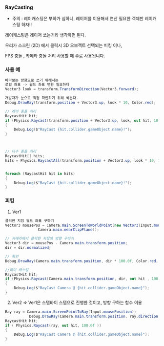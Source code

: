 ### RayCasting 

* 주의 : 레이캐스팅은 부하가 심하니, 레이어를 이용해서 연산 필요한 객체만 레이캐스팅 하자!!

레이케스팅은 레이저 쏘는거라 생각하면 된다.

우리가 스크린 (2D) 에서 클릭시 3D 오브젝트 선택되는 피킹 이나, 

FPS 충돌 , 카메라 충돌 처리 사용할 때 주로 사용됩니다.



### 사용 예

```cs
바라보는 방향으로 쏘기 위해서는 
로컬 좌표 -> 월드 좌표 변환 필요하다
Vector3 look = transform.TransformDirection(Vector3.forward); 

개발자가 눈으로 직접 확인하기 위해 쏴본다.
Debug.DrawRay(transform.position + Vector3.up, look * 10, Color.red);

// 레이 충돌 처리
RaycastHit hit;
if (Physics.Raycast(transform.position + Vector3.up, look, out hit, 10))
{
    Debug.Log($"RayCast {hit.collider.gameObject.name}!");
}



// 다수 충돌 처리
RaycastHit[] hits;
hits = Physics.RaycastAll(transform.position + Vector3.up, look * 10, 10);


foreach (RaycastHit hit in hits)
{
    Debug.Log($"RayCast {hit.collider.gameObject.name}!");
}      
```







### 피킹

1. Ver1

```cs
클릭한 지점 월드 좌표 구하기
Vector3 mousePos = Camera.main.ScreenToWorldPoint(new Vector3(Input.mousePosition.x, Input.mousePosition.y,
               Camera.main.nearClipPlane));

// 카메라에서 클릭한 지점에 방향 구하기 
Vector3 dir = mousePos - Camera.main.transform.position;
dir = dir.normalized;

// 확인
Debug.DrawRay(Camera.main.transform.position, dir * 100.0f, Color.red, 1.0f);

//레이 캐스팅
RaycastHit hit;
if (Physics.Raycast(Camera.main.transform.position, dir, out hit , 100.0f))
{
    Debug.Log($"RayCast Camera @ {hit.collider.gameObject.name}");
}
```

2. Ver2 => Ver1은 스텝바이 스텝으로 진행한 것이고, 방향 구하는 함수 이용

```cs
Ray ray = Camera.main.ScreenPointToRay(Input.mousePosition);
           Debug.DrawRay(Camera.main.transform.position, ray.direction * 100.0f, Color.red, 1.0f);
RaycastHit hit;
if ( Physics.Raycast(ray, out hit, 100.0f ))
{
    Debug.Log($"RayCast Camera @ {hit.collider.gameObject.name}");
}

```



